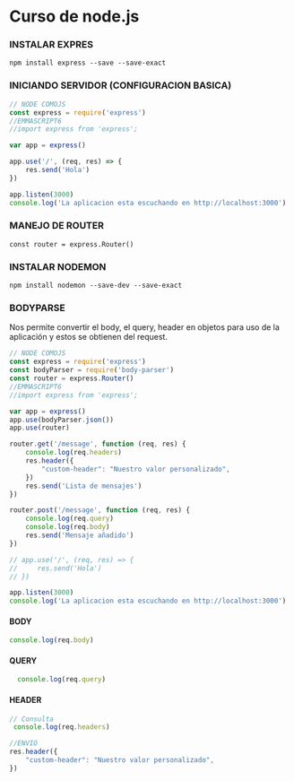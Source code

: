 # Curso de node.js

### INSTALAR EXPRES

```
npm install express --save --save-exact
```

### INICIANDO SERVIDOR (CONFIGURACION BASICA)

```javascript
// NODE COMOJS
const express = require('express')
//EMMASCRIPT6
//import express from 'express';

var app = express()

app.use('/', (req, res) => {
    res.send('Hola')
})

app.listen(3000)
console.log('La aplicacion esta escuchando en http://localhost:3000')
```

### MANEJO DE ROUTER

```
const router = express.Router()

```

### INSTALAR NODEMON

```
npm install nodemon --save-dev --save-exact
```

### BODYPARSE

Nos permite convertir el body, el query, header en objetos para uso de la aplicación y estos se obtienen del request.

```javascript
// NODE COMOJS
const express = require('express')
const bodyParser = require('body-parser')
const router = express.Router()
//EMMASCRIPT6
//import express from 'express';

var app = express()
app.use(bodyParser.json())
app.use(router)

router.get('/message', function (req, res) {
    console.log(req.headers)
    res.header({
        "custom-header": "Nuestro valor personalizado",
    })
    res.send('Lista de mensajes')
})

router.post('/message', function (req, res) {
    console.log(req.query)
    console.log(req.body)
    res.send('Mensaje añadido')
})

// app.use('/', (req, res) => {
//     res.send('Hola')
// })

app.listen(3000)
console.log('La aplicacion esta escuchando en http://localhost:3000')
```

#### BODY

```javascript
console.log(req.body)
```

#### QUERY

```javascript
  console.log(req.query)
```

#### HEADER

```javascript
// Consulta
 console.log(req.headers)

//ENVIO
res.header({
	"custom-header": "Nuestro valor personalizado",
})
```

